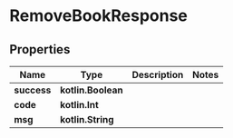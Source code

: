 
# RemoveBookResponse

## Properties
| Name | Type | Description | Notes |
| ------------ | ------------- | ------------- | ------------- |
| **success** | **kotlin.Boolean** |  |  |
| **code** | **kotlin.Int** |  |  |
| **msg** | **kotlin.String** |  |  |



